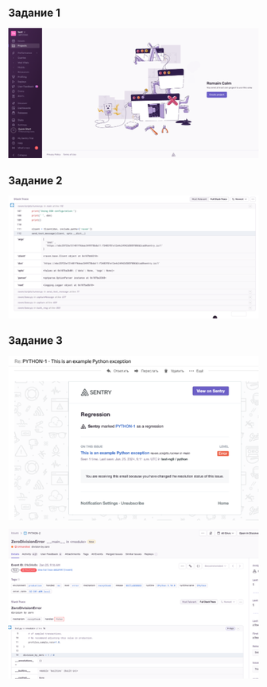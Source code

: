 ## Задание 1 

![!\[Alt text\](<img/!\[Alt text\](<img/1.png>)>)](<img/1.png>)


## Задание 2

![!\[Alt text\](<img/!\[Alt text\](<img/2.png>)>)](<img/2.png>)


## Задание 3

![!\[Alt text\](<img/!\[Alt text\](<img/3.png>)>)](<img/3.png>)


![!\[Alt text\](<img/!\[Alt text\](<img/4.png>)>)](<img/4.png>)
